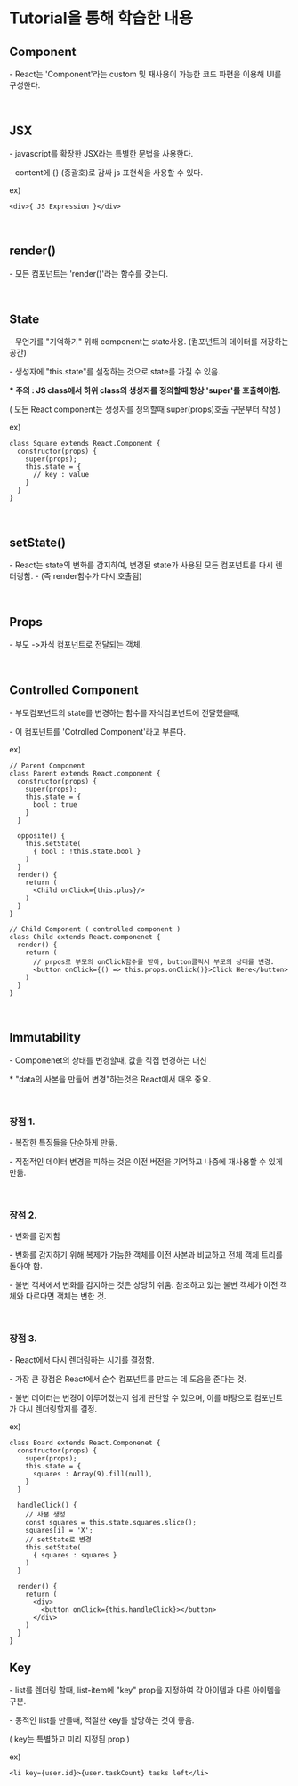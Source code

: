 # Tutorial을 통해 학습한 내용

## Component

 \- React는 'Component'라는 custom 및 재사용이 가능한 코드 파편을 이용해 UI를 구성한다.

<br>

## JSX

 \- javascript를 확장한 JSX라는 특별한 문법을 사용한다.

 \- content에 {} (중괄호)로 감싸  js 표현식을 사용할 수 있다.

ex)

```react
<div>{ JS Expression }</div>
```

<br>

## render()

\- 모든 컴포넌트는 'render()'라는 함수를 갖는다.

<br>

## State

\- 무언가를 "기억하기" 위해 component는 state사용. (컴포넌트의 데이터를 저장하는 공간)

\- 생성자에 "this.state"를 설정하는 것으로 state를 가질 수 있음.

<b> \* 주의 : JS class에서 하위 class의 생성자를 정의할때 항상 'super'를 호출해야함.</b>

  ( 모든 React component는 생성자를 정의할때 super(props)호출 구문부터 작성 )

ex) 

```react
class Square extends React.Component {
  constructor(props) {
    super(props);
    this.state = {
      // key : value
    }
  }
}
```
<br>

## setState()
\- React는 state의 변화를 감지하여, 변경된 state가 사용된 모든 컴포넌트를 다시 렌더링함.
\- (즉 render함수가 다시 호출됨)

<br>

## Props

\- 부모 ->자식 컴포넌트로 전달되는 객체.

<br>

## Controlled Component

\- 부모컴포넌트의 state를 변경하는 함수를 자식컴포넌트에 전달했을때,

\- 이 컴포넌트를 'Cotrolled Component'라고 부른다.

ex)

```react
// Parent Component
class Parent extends React.component {
  constructor(props) {
    super(props);
    this.state = {
      bool : true
    }
  }
  
  opposite() {
    this.setState(
      { bool : !this.state.bool }
    )
  }
  render() {
    return (
      <Child onClick={this.plus}/>
    )
  }
}

// Child Component ( controlled component )
class Child extends React.componenet {
  render() {
    return (
      // prpos로 부모의 onClick함수를 받아, button클릭시 부모의 상태를 변경.
      <button onClick={() => this.props.onClick()}>Click Here</button>
    )
  }
}
```

<br>

## Immutability

\- Componenet의 상태를 변경할때, 값을 직접 변경하는 대신

\* "data의 사본을 만들어 변경"하는것은 React에서 매우 중요.

<br>

### 장점 1. 

\- 복잡한 특징들을 단순하게 만듦.

\- 직접적인 데이터 변경을 피하는 것은 이전 버전을 기억하고 나중에 재사용할 수 있게 만듦.

<br>

### 장점 2.

\- 변화를 감지함

\- 변화를 감지하기 위해 복제가 가능한 객체를 이전 사본과 비교하고 전체 객체 트리를 돌아야 함.

\- 불변 객체에서 변화를 감지하는 것은 상당히 쉬움. 참조하고 있는 불변 객체가 이전 객체와 다르다면 객체는 변한 것.

<br>

### 장점 3.

\- React에서 다시 렌더링하는 시기를 결정함.

\- 가장 큰 장점은 React에서 순수 컴포넌트를 만드는 데 도움을 준다는 것.

\- 불변 데이터는 변경이 이루어졌는지 쉽게 판단할 수 있으며, 이를 바탕으로 컴포넌트가 다시 렌더링할지를 결정.



ex)

```react
class Board extends React.Componenet {
  constructor(props) {
    super(props);
    this.state = {
      squares : Array(9).fill(null),
    }
  }
  
  handleClick() {
    // 사본 생성
    const squares = this.state.squares.slice();
    squares[i] = 'X';
    // setState로 변경
    this.setState(
      { squares : squares }
    )
  }
  
  render() {
    return (
      <div>
        <button onClick={this.handleClick}></button>
      </div>
    )
  }
}
```





## Key

\- list를 렌더링 할때, list-item에 "key" prop을 지정하여 각 아이템과 다른 아이템을 구분.

\- 동적인 list를 만들때, 적절한 key를 할당하는 것이 좋음.

( key는 특별하고 미리 지정된 prop )

ex)

```react
<li key={user.id}>{user.taskCount} tasks left</li>
```

